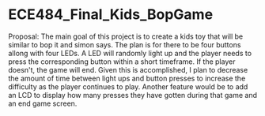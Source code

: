 # ECE484_Final_Kids_BopGame

Proposal:
The main goal of this project is to create a kids toy that will be similar to bop it and simon says.  The plan is for there to be four buttons allong with four LEDs.  A LED will randomly light up and the player needs to press the corresponding button within a short timeframe.  If the player doesn't, the game will end.  Given this is accomplished, I plan to decrease the amount of time between light ups and button presses to increase the difficulty as the player continues to play.  Another feature would be to add an LCD to display how many presses they have gotten during that game and an end game screen.
